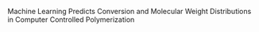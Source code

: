 Machine Learning Predicts Conversion and Molecular Weight Distributions in Computer Controlled Polymerization
